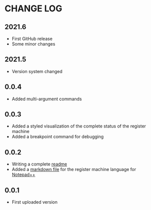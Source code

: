 
# CHANGE LOG

## 2021.6

* First GitHub release
* Some minor changes

## 2021.5

* Version system changed

## 0.0.4

* Added multi-argument commands

## 0.0.3

* Added a styled visualization of the complete status of the register machine
* Added a breakpoint command for debugging

## 0.0.2

* Writing a complete [readme](README.md)
* Added a [markdown file](rm_markdown.xml) for the register machine language for [Notepad++](https://github.com/notepad-plus-plus/notepad-plus-plus)

## 0.0.1

* First uploaded version
